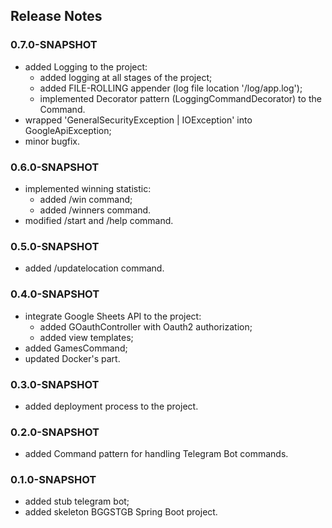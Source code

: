 ## Release Notes
### 0.7.0-SNAPSHOT
*   added Logging to the project:
    * added logging at all stages of the project;
    * added FILE-ROLLING appender (log file location '/log/app.log');
    * implemented Decorator pattern (LoggingCommandDecorator) to the Command.
*   wrapped 'GeneralSecurityException | IOException' into GoogleApiException;
*   minor bugfix.

### 0.6.0-SNAPSHOT
*   implemented winning statistic:
    * added /win command;
    * added /winners command.
*   modified /start and /help command.

### 0.5.0-SNAPSHOT
*   added /updatelocation command.

### 0.4.0-SNAPSHOT
*   integrate Google Sheets API to the project:
    * added GOauthController with Oauth2 authorization;
    * added view templates;
*   added GamesCommand;
*   updated Docker's part.
  
### 0.3.0-SNAPSHOT
*   added deployment process to the project.

### 0.2.0-SNAPSHOT
*   added Command pattern for handling Telegram Bot commands.

### 0.1.0-SNAPSHOT
*   added stub telegram bot;
*   added skeleton BGGSTGB Spring Boot project.